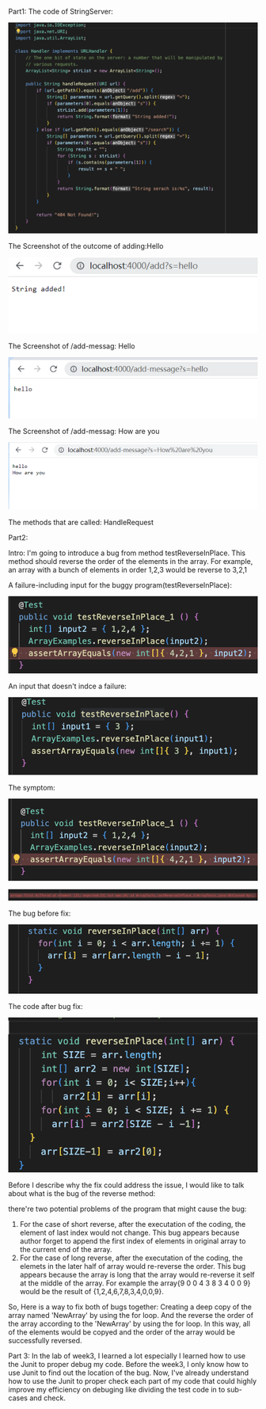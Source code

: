 Part1:
The code of StringServer:

![ing](10.png)

The Screenshot of the outcome of adding:Hello

![ing](7.png)

The Screenshot of /add-messag: Hello

![ing](8.png)

The Screenshot of /add-messag: How are you

![ing](9.png)

The methods that are called: HandleRequest

Part2:

Intro: I'm going to introduce a bug from method testReverseInPlace. This method
should reverse the order of the elements in the array. For example, an array with a bunch of elements in 
order 1,2,3 would be reverse to 3,2,1

A failure-including input for the buggy program(testReverseInPlace):

![ing](1.png)

An input that doesn't indce a failure:

![ing](2.png)

The symptom:

![ing](3.png)

![ing](4.png)

The bug before fix:

![ing](5.png)

The code after bug fix:

![ing](6.png)

Before I describe why the fix could address the issue,
I would like to talk about what is the bug of the reverse method:

there're two potential problems of the program that might cause the bug:
1. For the case of short reverse, after the executation of the coding, the element of last index would not change.
This bug appears because author forget to append the first index of elements in original array to the current end of the array.
2. For the case of long reverse, after the executation of the coding, the elemets in the later half of array would
re-reverse the order.
This bug appears because the array is long that the array would re-reverse it self at the middle of the array.
For example the array{9	0	0	4	3	8	3	4	0	0	9} would be the result of {1,2,4,6,7,8,3,4,0,0,9}.

So, Here is a way to fix both of bugs together:
Creating a deep copy of the array named 'NewArray' by using the for loop. And the reverse the order of the array according to the 'NewArray' by using the
for loop. In this way, all of the elements would be copyed and the order of the array would be successfully reversed.

Part 3:
In the lab of week3, I learned a lot especially I learned how to use the Junit to proper debug my code.
Before the week3, I only know how to use Junit to find out the location of the bug. Now, I've already understand how to use the Junit to proper check each
part of my code that could highly improve my efficiency on debuging like dividing the test code in to sub-cases and check.
